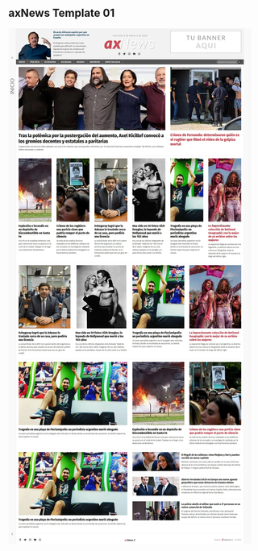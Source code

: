 ## axNews Template 01
![List / Screenshots](https://github.com/virla01/axNews01/blob/master/Diseno/template01.jpg)